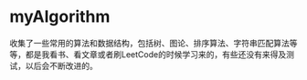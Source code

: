 # myAlgorithm

收集了一些常用的算法和数据结构，包括树、图论、排序算法、字符串匹配算法等等，都是我看书、看文章或者刷LeetCode的时候学习来的，有些还没有来得及测试，以后会不断改进的。
